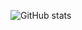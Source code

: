 

![GitHub stats](https://github-readme-stats.vercel.app/api?username=RAJESH2199&show_icons=true&theme=merko)
